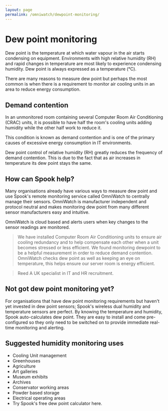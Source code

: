 ```yaml
---
layout: page
permalink: /omniwatch/dewpoint-monitoring/
---
```


# Dew point monitoring

Dew point is the temperature at which water vapour in the air starts condensing on equipment. Environments with high relative humidity (RH) and rapid changes in temperature are most likely to experience condensing humidity. Dew point is always expressed as a temperature (°C).

There are many reasons to measure dew point but perhaps the most common is when there is a requirement to monitor air cooling units in an area to reduce energy consumption.

## Demand contention

In an unmonitored room containing several Computer Room Air Conditioning (CRAC) units, it is possible to have half the room's cooling units adding humidity while the other half work to reduce it.

This condition is known as demand contention and is one of the primary causes of excessive energy consumption in IT environments.

Dew point control of relative humidity (RH) greatly reduces the frequency of demand contention. This is due to the fact that as air increases in temperature its dew point stays the same.

## How can Spook help?

Many organisations already have various ways to measure dew point and use Spook's remote monitoring service called OmniWatch to centrally manage their sensors. OmniWatch is manufacturer independent and protocol neutral and makes monitoring dew point from many different sensor manufacturers easy and intuitive.

OmniWatch is cloud based and alerts users when key changes to the sensor readings are monitored.

> We have installed Computer Room Air Conditioning units to ensure air cooling redundancy and to help compensate each other when a unit becomes stressed or less efficient. We found monitoring dewpoint to be a helpful measurement in order to reduce demand contention. OmniWatch checks dew point as well as keeping an eye on temperature, this helps ensure our server room is energy efficient.

> Reed
> A UK specialist in IT and HR recruitment.

## Not got dew point monitoring yet?

For organisations that have dew point monitoring requirements but haven't yet invested in dew point sensors; Spook's wireless dual humidity and temperature sensors are perfect. By knowing the temperature and humidity, Spook auto-calculates dew point. They are easy to install and come pre-configured so they only need to be switched on to provide immediate real-time monitoring and alerting.

## Suggested humidity monitoring uses

+ Cooling Unit management
+ Greenhouses
+ Agriculture
+ Art galleries
+ Museum exhibits
+ Archives
+ Conservator working areas
+ Powder based storage
+ Electrical operating areas
+ Try Spook's free dew point calculator here.
